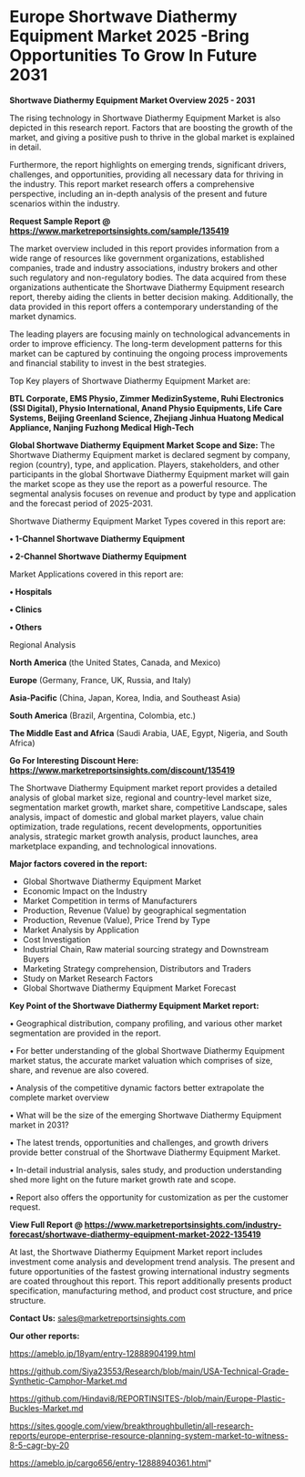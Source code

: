 # Europe Shortwave Diathermy Equipment Market 2025 -Bring Opportunities To Grow In Future 2031

<Strong> Shortwave Diathermy Equipment Market Overview 2025 - 2031</strong>

The rising technology in Shortwave Diathermy Equipment Market is also depicted in this research report. Factors that are boosting the growth of the market, and giving a positive push to thrive in the global market is explained in detail.

Furthermore, the report highlights on emerging trends, significant drivers, challenges, and opportunities, providing all necessary data for thriving in the industry. This report market research offers a comprehensive perspective, including an in-depth analysis of the present and future scenarios within the industry.

<strong>Request Sample Report @ <a href=https://www.marketreportsinsights.com/sample/135419>https://www.marketreportsinsights.com/sample/135419</a></strong>

The market overview included in this report provides information from a wide range of resources like government organizations, established companies, trade and industry associations, industry brokers and other such regulatory and non-regulatory bodies. The data acquired from these organizations authenticate the Shortwave Diathermy Equipment research report, thereby aiding the clients in better decision making. Additionally, the data provided in this report offers a contemporary understanding of the market dynamics.

The leading players are focusing mainly on technological advancements in order to improve efficiency. The long-term development patterns for this market can be captured by continuing the ongoing process improvements and financial stability to invest in the best strategies.

Top Key players of Shortwave Diathermy Equipment Market are:

<strong>BTL Corporate, EMS Physio, Zimmer MedizinSysteme, Ruhi Electronics (SSI Digital), Physio International, Anand Physio Equipments, Life Care Systems, Beijing Greenland Science, Zhejiang Jinhua Huatong Medical Appliance, Nanjing Fuzhong Medical High-Tech</strong>

<strong><b>Global Shortwave Diathermy Equipment Market Scope and Size:</b></strong>
The Shortwave Diathermy Equipment market is declared segment by company, region (country), type, and application. Players, stakeholders, and other participants in the global Shortwave Diathermy Equipment market will gain the market scope as they use the report as a powerful resource. The segmental analysis focuses on revenue and product by type and application and the forecast period of 2025-2031.

Shortwave Diathermy Equipment Market Types covered in this report are:

<strong>• 1-Channel Shortwave Diathermy Equipment

• 2-Channel Shortwave Diathermy Equipment</strong>

Market Applications covered in this report are:

<strong>• Hospitals

• Clinics

• Others</strong> 

Regional Analysis

<strong>North America</strong> (the United States, Canada, and Mexico)

<strong>Europe</strong> (Germany, France, UK, Russia, and Italy)

<strong>Asia-Pacific</strong> (China, Japan, Korea, India, and Southeast Asia)

<strong>South America</strong> (Brazil, Argentina, Colombia, etc.)

<strong>The Middle East and Africa</strong> (Saudi Arabia, UAE, Egypt, Nigeria, and South Africa)

<strong>Go For Interesting Discount Here: <a href=https://www.marketreportsinsights.com/discount/135419>https://www.marketreportsinsights.com/discount/135419</a></strong>

The Shortwave Diathermy Equipment market report provides a detailed analysis of global market size, regional and country-level market size, segmentation market growth, market share, competitive Landscape, sales analysis, impact of domestic and global market players, value chain optimization, trade regulations, recent developments, opportunities analysis, strategic market growth analysis, product launches, area marketplace expanding, and technological innovations.

<strong><b>Major factors covered in the report:</b></strong>
<ul>
  <li>Global Shortwave Diathermy Equipment Market </li>
  <li>Economic Impact on the Industry</li>
  <li>Market Competition in terms of Manufacturers</li>
  <li>Production, Revenue (Value) by geographical segmentation</li>
  <li>Production, Revenue (Value), Price Trend by Type</li>
  <li>Market Analysis by Application</li>
  <li>Cost Investigation</li>
  <li>Industrial Chain, Raw material sourcing strategy and Downstream Buyers</li>
  <li>Marketing Strategy comprehension, Distributors and Traders</li>
  <li>Study on Market Research Factors</li>
  <li>Global Shortwave Diathermy Equipment Market Forecast</li>
</ul>

<strong><b>Key Point of the Shortwave Diathermy Equipment Market report:</b></strong>

• Geographical distribution, company profiling, and various other market segmentation are provided in the report.

• For better understanding of the global Shortwave Diathermy Equipment market status, the accurate market valuation which comprises of size, share, and revenue are also covered.

• Analysis of the competitive dynamic factors better extrapolate the complete market overview

• What will be the size of the emerging Shortwave Diathermy Equipment market in 2031?

• The latest trends, opportunities and challenges, and growth drivers provide better construal of the Shortwave Diathermy Equipment Market.

• In-detail industrial analysis, sales study, and production understanding shed more light on the future market growth rate and scope.

• Report also offers the opportunity for customization as per the customer request.

<strong><b>View Full Report @ <a href=https://www.marketreportsinsights.com/industry-forecast/shortwave-diathermy-equipment-market-2022-135419>https://www.marketreportsinsights.com/industry-forecast/shortwave-diathermy-equipment-market-2022-135419</a></b></strong>


At last, the Shortwave Diathermy Equipment Market report includes investment come analysis and development trend analysis. The present and future opportunities of the fastest growing international industry segments are coated throughout this report. This report additionally presents product specification, manufacturing method, and product cost structure, and price structure.

<strong>Contact Us:</strong>
sales@marketreportsinsights.com

<strong>Our other reports:</strong>

<a href=https://ameblo.jp/18yam/entry-12888904199.html>https://ameblo.jp/18yam/entry-12888904199.html</a>

<a href=https://github.com/Siya23553/Research/blob/main/USA-Technical-Grade-Synthetic-Camphor-Market.md>https://github.com/Siya23553/Research/blob/main/USA-Technical-Grade-Synthetic-Camphor-Market.md</a>

<a href=https://github.com/Hindavi8/REPORTINSITES-/blob/main/Europe-Plastic-Buckles-Market.md>https://github.com/Hindavi8/REPORTINSITES-/blob/main/Europe-Plastic-Buckles-Market.md</a>

<a href=https://sites.google.com/view/breakthroughbulletin/all-research-reports/europe-enterprise-resource-planning-system-market-to-witness-8-5-cagr-by-20>https://sites.google.com/view/breakthroughbulletin/all-research-reports/europe-enterprise-resource-planning-system-market-to-witness-8-5-cagr-by-20</a>

<a href=https://ameblo.jp/cargo656/entry-12888940361.html>https://ameblo.jp/cargo656/entry-12888940361.html</a>"
